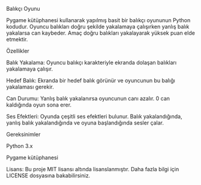 Balıkçı Oyunu

Pygame kütüphanesi kullanarak yapılmış basit bir balıkçı oyununun Python kodudur. Oyuncu balıkları doğru şekilde yakalamaya çalışırken yanlış balık yakalarsa can kaybeder. Amaç doğru balıkları yakalayarak yüksek puan elde etmektir.

Özellikler

Balık Yakalama: Oyuncu balıkçı karakteriyle ekranda dolaşan balıkları yakalamaya çalışır.

Hedef Balık: Ekranda bir hedef balık görünür ve oyuncunun bu balığı yakalaması gerekir.

Can Durumu: Yanlış balık yakalanırsa oyuncunun canı azalır. 0 can kaldığında oyun sona erer.

Ses Efektleri: Oyunda çeşitli ses efektleri bulunur. Balık yakalandığında, yanlış balık yakalandığında ve oyuna başlandığında sesler çalar.

Gereksinimler

Python 3.x

Pygame kütüphanesi

Lisans:
Bu proje MIT lisansı altında lisanslanmıştır. Daha fazla bilgi için LICENSE dosyasına bakabilirsiniz.

